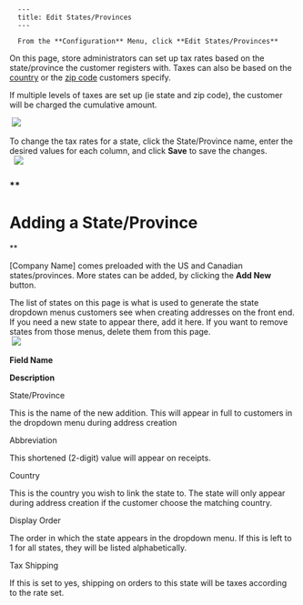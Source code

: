 
      ---
      title: Edit States/Provinces
      ---

      From the **Configuration** Menu, click **Edit States/Provinces**   
  
On this page, store administrators can set up tax rates based on the state/province the customer registers with. Taxes can also be based on the [country](default.aspx?pageid=edit_countries) or the [zip code](default.aspx?pageid=tax_by_post_code) customers specify.

If multiple levels of taxes are set up (ie state and zip code), the customer will be charged the cumulative amount.  
  
 ![](images/1415746407664.png)

  

To change the tax rates for a state, click the State/Province name, enter the desired values for each column, and click **Save** to save the changes.  
  ![](images/1415746473671.png) 

  

### **

Adding a State/Province
=======================

**

\[Company Name\] comes preloaded with the US and Canadian states/provinces. More states can be added, by clicking the **Add New** button.

The list of states on this page is what is used to generate the state dropdown menus customers see when creating addresses on the front end. If you need a new state to appear there, add it here. If you want to remove states from those menus, delete them from this page.  
 ![](images/1415746535110.png)

**Field Name**

**Description**

State/Province

This is the name of the new addition. This will appear in full to customers in the dropdown menu during address creation

Abbreviation

This shortened (2-digit) value will appear on receipts.

Country

This is the country you wish to link the state to. The state will only appear during address creation if the customer choose the matching country.

Display Order

The order in which the state appears in the dropdown menu. If this is left to 1 for all states, they will be listed alphabetically.

Tax Shipping

If this is set to yes, shipping on orders to this state will be taxes according to the rate set.
      